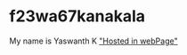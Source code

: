# f23wa67kanakala
My name is Yaswanth K
["Hosted in webPage"](https://dashboard.render.com/web/srv-cks14q05vl2c73cffejg/deploys/dep-cks14qg5vl2c73cffge0)
